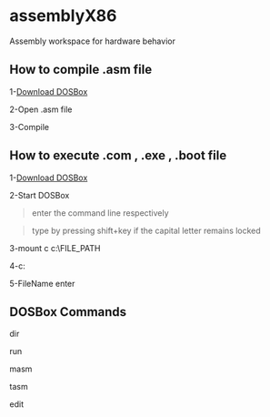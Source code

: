 # assemblyX86
Assembly workspace for hardware behavior

## How to compile .asm file

1-[Download DOSBox](https://softchamp.com/download-emu8086)

2-Open .asm file

3-Compile

## How to execute .com , .exe , .boot file

  1-[Download DOSBox](https://sourceforge.net/projects/dosbox/)
  
  2-Start DOSBox
  
  >enter the command line respectively

  >type by pressing shift+key if the capital letter remains locked
  
  3-mount c c:\FILE_PATH
  
  4-c:

  5-FileName enter
  
## DOSBox Commands
dir

run

masm

tasm

edit


